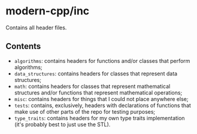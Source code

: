 # modern-cpp/inc

Contains all header files.

## Contents

- ``algorithms``: contains headers for functions and/or classes that perform algorithms;
- ``data_structures``: contains headers for classes that represent data structures;
- ``math``: contains headers for classes that represent mathematical structures and/or functions that represent mathematical operations;
- ``misc``: contains headers for things that I could not place anywhere else;
- ``tests``: contains, exclusively, headers with declarations of functions that make use of other parts of the repo for testing purposes;
- ``type_traits``: contains headers for my own type traits implementation (it's probably best to just use the STL).
